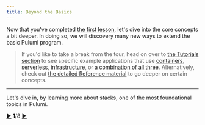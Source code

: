 ```yaml
---
title: Beyond the Basics
---
```


Now that you've completed [the first lesson](./index.html), let's dive into the core concepts a bit deeper.  In doing
so, we will discovery many new ways to extend the basic Pulumi program.

> If you'd like to take a break from the tour, head on over to [the Tutorials section](/quickstart) to see specific
> example applications that use [containers](/quickstart/aws-containers.html),
> [serverless](/quickstart/aws-rest-api.html), [infrastructure](/quickstart/aws-ec2.html), or
> [a combination of all three](/quickstart/aws-extract-thumbnail.html).  Alternatively, check out
> [the detailed Reference material](/reference) to go deeper on certain concepts.

***

Let's dive in, by learning more about stacks, one of the most foundational topics in Pulumi.

<div class="tour-nav">
    <a class="tour-button enabled" href="basics-destroying.html" title="Destroying">▶</a>
    <span class="tour-index"><strong>1</strong>/8</span>
    <a class="tour-button enabled" href="programs-stacks.html" title="Stacks">▶</a>
</div>
